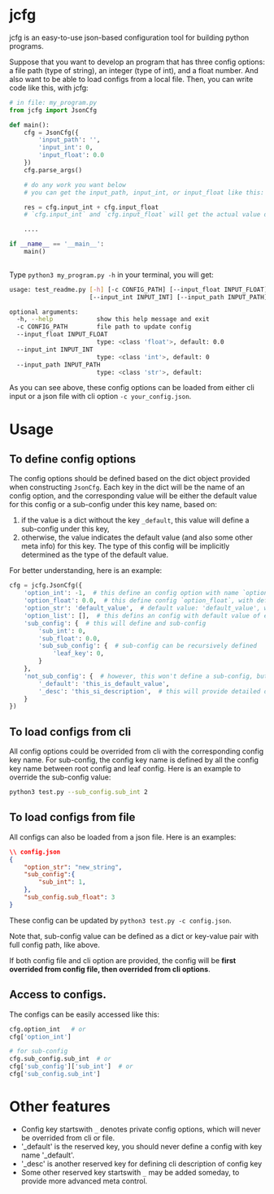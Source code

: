 # jcfg

jcfg is an easy-to-use json-based configuration tool for building python programs.

Suppose that you want to develop an program that has three config options: a file path (type of string), an integer (type of int), and a float number. And also want to be able to load configs from a local file. Then, you can write code like this, with jcfg:

```python
# in file: my_program.py
from jcfg import JsonCfg

def main():
    cfg = JsonCfg({
        'input_path': '',
        'input_int': 0,
        'input_float': 0.0
    })
    cfg.parse_args()

    # do any work you want below
    # you can get the input_path, input_int, or input_float like this:

    res = cfg.input_int + cfg.input_float
    # `cfg.input_int` and `cfg.input_float` will get the actual value depending on the cli input. jcfg have done the type check work for you. If the input option cannot be parsed as an integer, it will raise error

    ....

if __name__ == '__main__':
    main()
    
```

Type `python3 my_program.py -h` in your terminal, you will get:
```bash
usage: test_readme.py [-h] [-c CONFIG_PATH] [--input_float INPUT_FLOAT]
                      [--input_int INPUT_INT] [--input_path INPUT_PATH]

optional arguments:
  -h, --help            show this help message and exit
  -c CONFIG_PATH        file path to update config
  --input_float INPUT_FLOAT
                        type: <class 'float'>, default: 0.0
  --input_int INPUT_INT
                        type: <class 'int'>, default: 0
  --input_path INPUT_PATH
                        type: <class 'str'>, default:
```

As you can see above, these config options can be loaded from either cli input or a json file with cli option `-c your_config.json`. 

# Usage

## To define config options

The config options should be defined based on the dict object provided when constructing `JsonCfg`. Each key in the dict will be the name of an config option, and the corresponding value will be either the default value for this config or a sub-config under this key name, based on:

1. if the value is a dict without the key `_default`, this value will define a sub-config under this key,
2. otherwise, the value indicates the default value (and also some other meta info) for this key. The type of this config will be implicitly determined as the type of the default value. 

For better understanding, here is an example:

```python
cfg = jcfg.JsonCfg({
    'option_int': -1,  # this define an config option with name `option_int` with default value of -1, and also with type of int (type(-1) is int).
    'option_float': 0.0,  # this define config `option_float`, with default value 0.0, and type of float.
    'option_str': 'default_value',  # default value: 'default_value', with type str
    'option_list': [],  # this defins an config with default value of empty list, of type list
    'sub_config': {  # this will define and sub-config
        'sub_int': 0,
        'sub_float': 0.0,
        'sub_sub_config': {  # sub-config can be recursively defined
            'leaf_key': 0, 
        }
    },
    'not_sub_config': {  # however, this won't define a sub-config, but an config with value type: string
        '_default': 'this_is_default_value', 
        '_desc': 'this_si_description',  # this will provide detailed description for this config when typing --help
    }
})
```

## To load configs from cli

All config options could be overrided from cli with the corresponding config key name. For sub-config, the config key name is defined by all the config key name between root config and leaf config. Here is an example to override the sub-config value:

```bash
python3 test.py --sub_config.sub_int 2
```

## To load configs from file

All configs can also be loaded from a json file. Here is an examples:

```json
\\ config.json
{
    "option_str": "new_string",
    "sub_config":{
        "sub_int": 1,
    },
    "sub_config.sub_float": 3
}
```
These config can be updated by `python3 test.py -c config.json`.

Note that, sub-config value can be defined as a dict or key-value pair with full config path, like above.

If both config file and cli option are provided, the config will be **first overrided from config file, then overrided from cli options**.

## Access to configs.

The configs can be easily accessed like this:
```python
cfg.option_int   # or 
cfg['option_int']

# for sub-config
cfg.sub_config.sub_int  # or
cfg['sub_config']['sub_int']  # or
cfg['sub_config.sub_int']
```

# Other features

* Config key startswith `_` denotes private config options, which will never be overrided from cli or file.
* '_default' is the reserved key, you should never define a config with key name '_default'.
* '_desc' is another reserved key for defining cli description of config key
* Some other reserved key startswith `_` may be added someday, to provide more advanced meta control.






